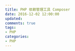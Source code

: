 ```yaml
---
title: PHP 依赖管理工具 Composer
date: 2016-12-02 12:00:00
updated:
comments: true
tags:
- PHP
categories:
- PHP
---
```

